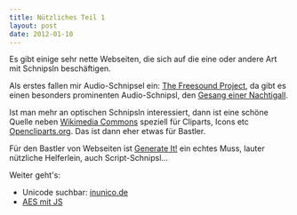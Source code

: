 ```yaml
---
title: Nützliches Teil 1
layout: post
date: 2012-01-10
---
```


Es gibt einige sehr nette Webseiten, die sich auf die eine oder andere Art mit Schnipsln beschäftigen.

Als erstes fallen mir Audio-Schnipsel ein: [The Freesound Project](http://www.freesound.org/), 
da gibt es einen besonders prominenten Audio-Schnipsl, 
den [Gesang einer Nachtigall](http://www.freesound.org/samplesViewSingle.php?id=17185).

Ist man mehr an optischen Schnipsln interessiert, 
dann ist eine schöne Quelle neben [Wikimedia Commons](http://commons.wikimedia.org/wiki/Hauptseite) 
speziell für Cliparts, Icons etc [Opencliparts.org](http://www.opencliparts.org/). 
Das ist dann eher etwas für Bastler.

Für den Bastler von Webseiten ist [Generate It!](http://www.generateit.net/) ein echtes Muss, 
lauter nützliche Helferlein, auch Script-Schnipsl...

Weiter geht's:
* Unicode suchbar: [inunico.de](http://inunico.de)
* [AES mit JS](http://www.movable-type.co.uk/scripts/aes.html)
